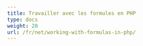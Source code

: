 ```yaml
---
title: Travailler avec les formules en PHP
type: docs
weight: 20
url: /fr/net/working-with-formulas-in-php/
---
```



